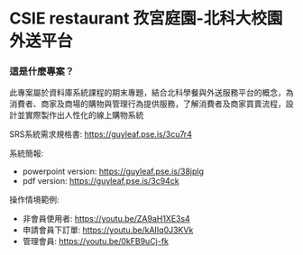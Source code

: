 
# CSIE restaurant 孜宮庭園-北科大校園外送平台

### 這是什麼專案？
此專案屬於資料庫系統課程的期末專題，結合北科學餐與外送服務平台的概念，為消費者、商家及商場的購物與管理⾏為提供服務，了解消費者及商家買賣流程，設計並實際製作出⼈性化的線上購物系統

SRS系統需求規格書: https://guyleaf.pse.is/3cu7r4

系統簡報:
- powerpoint version: https://guyleaf.pse.is/38jplg
- pdf version: https://guyleaf.pse.is/3c94ck

操作情境範例:
- 非會員使用者: https://youtu.be/ZA9aH1XE3s4
- 申請會員下訂單: https://youtu.be/kAIIq0J3KVk 
- 管理會員: https://youtu.be/0kFB9uCj-fk
